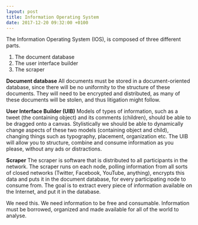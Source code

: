 ```yaml
---
layout: post
title: Information Operating System
date: 2017-12-20 09:32:00 +0100
---
```

The Information Operating System (IOS), is composed of three different parts. 

1. The document database
2. The user interface builder
3. The scraper

**Document database**
All documents must be stored in a document-oriented database, since there will be no uniformity to the structure of these documents. They will need to be encrypted and distributed, as many of these documents will be stolen, and thus litigation might follow.

**User Interface Builder (UIB)**
Models of types of information, such as a tweet (the containing object) and its comments (children), should be able to be dragged onto a canvas. Stylistically we should be able to dynamically change aspects of these two models (containing object and child), changing things such as typography, placement, organization etc. The UIB will allow you to structure, combine and consume information as you please, without any ads or distractions.

**Scraper**
The scraper is software that is distributed to all participants in the network. The scraper runs on each node, polling information from all sorts of closed networks (Twitter, Facebook, YouTube, anything), encrypts this data and puts it in the document database, for every participating node to consume from. The goal is to extract every piece of information available on the Internet, and put it in the database.

We need this. We need information to be free and consumable. Information must be borrowed, organized and made available for all of the world to analyse.
